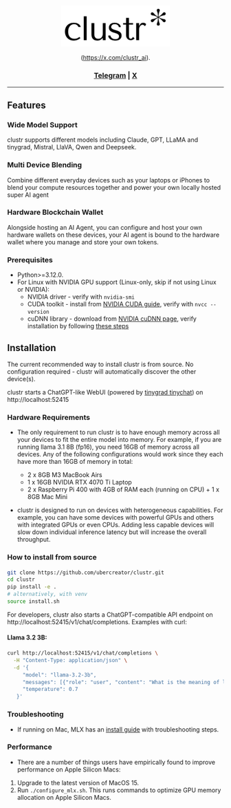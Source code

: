 <div align="center">

<picture>
  <source media="(prefers-color-scheme: light)" srcset="/clustr/logo1.png">
  <img alt="clustr logo" src="/clustr/logo1.png" width="50%" height="50%">
</picture>

(https://x.com/clustr_ai).


<h3>

 [Telegram](https://t.me/clustrportal) | [X](https://x.com/clustr_ai)

</h3>


</div>

---

## Features

### Wide Model Support

clustr supports different models including Claude, GPT, LLaMA and tinygrad, Mistral, LlaVA, Qwen and Deepseek.

### Multi Device Blending

Combine different everyday devices such as your laptops or iPhones to blend your compute resources together and power your own locally hosted super AI agent

### Hardware Blockchain Wallet

Alongside hosting an AI Agent, you can configure and host your own hardware wallets on these devices, your AI agent is bound to the hardware wallet where you manage and store your own tokens.




### Prerequisites

- Python>=3.12.0.
- For Linux with NVIDIA GPU support (Linux-only, skip if not using Linux or NVIDIA):
  - NVIDIA driver - verify with `nvidia-smi`
  - CUDA toolkit - install from [NVIDIA CUDA guide](https://docs.nvidia.com/cuda/cuda-installation-guide-linux/index.html#cuda-cross-platform-installation), verify with `nvcc --version`
  - cuDNN library - download from [NVIDIA cuDNN page](https://developer.nvidia.com/cudnn-downloads), verify installation by following [these steps](https://docs.nvidia.com/deeplearning/cudnn/latest/installation/linux.html#verifying-the-install-on-linux:~:text=at%20a%20time.-,Verifying%20the%20Install%20on%20Linux,Test%20passed!,-Upgrading%20From%20Older)


## Installation

The current recommended way to install clustr is from source.
No configuration required - clustr will automatically discover the other device(s).

clustr starts a ChatGPT-like WebUI (powered by [tinygrad tinychat](https://github.com/tinygrad/tinygrad/tree/master/examples/tinychat)) on http://localhost:52415


### Hardware Requirements

- The only requirement to run clustr is to have enough memory across all your devices to fit the entire model into memory. For example, if you are running llama 3.1 8B (fp16), you need 16GB of memory across all devices. Any of the following configurations would work since they each have more than 16GB of memory in total:
  - 2 x 8GB M3 MacBook Airs
  - 1 x 16GB NVIDIA RTX 4070 Ti Laptop
  - 2 x Raspberry Pi 400 with 4GB of RAM each (running on CPU) + 1 x 8GB Mac Mini
    
- clustr is designed to run on devices with heterogeneous capabilities. For example, you can have some devices with powerful GPUs and others with integrated GPUs or even CPUs. Adding less capable devices will slow down individual inference latency but will increase the overall throughput. 

### How to install from source

```sh
git clone https://github.com/ubercreator/clustr.git
cd clustr
pip install -e .
# alternatively, with venv
source install.sh
```
For developers, clustr also starts a ChatGPT-compatible API endpoint on http://localhost:52415/v1/chat/completions. Examples with curl:

#### Llama 3.2 3B:

```sh
curl http://localhost:52415/v1/chat/completions \
  -H "Content-Type: application/json" \
  -d '{
     "model": "llama-3.2-3b",
     "messages": [{"role": "user", "content": "What is the meaning of life?"}],
     "temperature": 0.7
   }'
```

### Troubleshooting

- If running on Mac, MLX has an [install guide](https://ml-explore.github.io/mlx/build/html/install.html) with troubleshooting steps.

### Performance

- There are a number of things users have empirically found to improve performance on Apple Silicon Macs:

1. Upgrade to the latest version of MacOS 15.
2. Run `./configure_mlx.sh`. This runs commands to optimize GPU memory allocation on Apple Silicon Macs.


